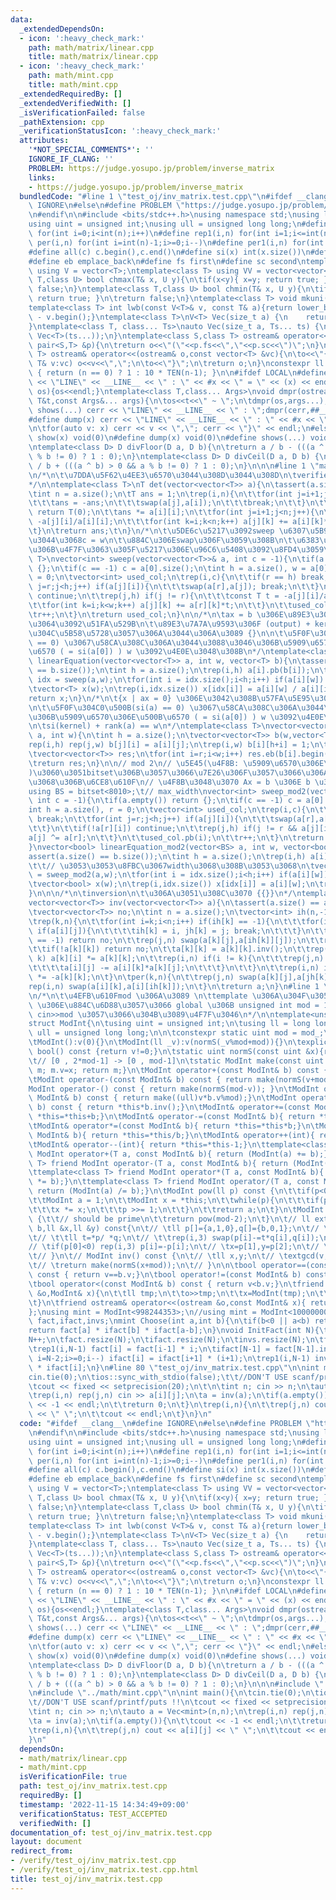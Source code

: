 ```yaml
---
data:
  _extendedDependsOn:
  - icon: ':heavy_check_mark:'
    path: math/matrix/linear.cpp
    title: math/matrix/linear.cpp
  - icon: ':heavy_check_mark:'
    path: math/mint.cpp
    title: math/mint.cpp
  _extendedRequiredBy: []
  _extendedVerifiedWith: []
  _isVerificationFailed: false
  _pathExtension: cpp
  _verificationStatusIcon: ':heavy_check_mark:'
  attributes:
    '*NOT_SPECIAL_COMMENTS*': ''
    IGNORE_IF_CLANG: ''
    PROBLEM: https://judge.yosupo.jp/problem/inverse_matrix
    links:
    - https://judge.yosupo.jp/problem/inverse_matrix
  bundledCode: "#line 1 \"test_oj/inv_matrix.test.cpp\"\n#ifdef __clang__\n#define\
    \ IGNORE\n#else\n#define PROBLEM \"https://judge.yosupo.jp/problem/inverse_matrix\"\
    \n#endif\n\n#include <bits/stdc++.h>\nusing namespace std;\nusing ll = long long;\n\
    using uint = unsigned int;\nusing ull = unsigned long long;\n#define rep(i,n)\
    \ for(int i=0;i<int(n);i++)\n#define rep1(i,n) for(int i=1;i<=int(n);i++)\n#define\
    \ per(i,n) for(int i=int(n)-1;i>=0;i--)\n#define per1(i,n) for(int i=int(n);i>0;i--)\n\
    #define all(c) c.begin(),c.end()\n#define si(x) int(x.size())\n#define pb push_back\n\
    #define eb emplace_back\n#define fs first\n#define sc second\ntemplate<class T>\
    \ using V = vector<T>;\ntemplate<class T> using VV = vector<vector<T>>;\ntemplate<class\
    \ T,class U> bool chmax(T& x, U y){\n\tif(x<y){ x=y; return true; }\n\treturn\
    \ false;\n}\ntemplate<class T,class U> bool chmin(T& x, U y){\n\tif(y<x){ x=y;\
    \ return true; }\n\treturn false;\n}\ntemplate<class T> void mkuni(V<T>& v){sort(all(v));v.erase(unique(all(v)),v.end());}\n\
    template<class T> int lwb(const V<T>& v, const T& a){return lower_bound(all(v),a)\
    \ - v.begin();}\ntemplate<class T>\nV<T> Vec(size_t a) {\n    return V<T>(a);\n\
    }\ntemplate<class T, class... Ts>\nauto Vec(size_t a, Ts... ts) {\n  return V<decltype(Vec<T>(ts...))>(a,\
    \ Vec<T>(ts...));\n}\ntemplate<class S,class T> ostream& operator<<(ostream& o,const\
    \ pair<S,T> &p){\n\treturn o<<\"(\"<<p.fs<<\",\"<<p.sc<<\")\";\n}\ntemplate<class\
    \ T> ostream& operator<<(ostream& o,const vector<T> &vc){\n\to<<\"{\";\n\tfor(const\
    \ T& v:vc) o<<v<<\",\";\n\to<<\"}\";\n\treturn o;\n}\nconstexpr ll TEN(int n)\
    \ { return (n == 0) ? 1 : 10 * TEN(n-1); }\n\n#ifdef LOCAL\n#define show(x) cerr\
    \ << \"LINE\" << __LINE__ << \" : \" << #x << \" = \" << (x) << endl\nvoid dmpr(ostream&\
    \ os){os<<endl;}\ntemplate<class T,class... Args>\nvoid dmpr(ostream&os,const\
    \ T&t,const Args&... args){\n\tos<<t<<\" ~ \";\n\tdmpr(os,args...);\n}\n#define\
    \ shows(...) cerr << \"LINE\" << __LINE__ << \" : \";dmpr(cerr,##__VA_ARGS__)\n\
    #define dump(x) cerr << \"LINE\" << __LINE__ << \" : \" << #x << \" = {\";  \\\
    \n\tfor(auto v: x) cerr << v << \",\"; cerr << \"}\" << endl;\n#else\n#define\
    \ show(x) void(0)\n#define dump(x) void(0)\n#define shows(...) void(0)\n#endif\n\
    \ntemplate<class D> D divFloor(D a, D b){\n\treturn a / b - (((a ^ b) < 0 && a\
    \ % b != 0) ? 1 : 0);\n}\ntemplate<class D> D divCeil(D a, D b) {\n\treturn a\
    \ / b + (((a ^ b) > 0 && a % b != 0) ? 1 : 0);\n}\n\n\n#line 1 \"math/matrix/linear.cpp\"\
    \n/*\n\t\u7DDA\u5F62\u4EE3\u6570\u3044\u308D\u3044\u308D\n\tverified: yosupo\n\
    */\n\ntemplate<class T>\nT det(vector<vector<T>> a){\n\tassert(a.size() == a[0].size());\n\
    \tint n = a.size();\n\tT ans = 1;\n\trep(i,n){\n\t\tfor(int j=i+1;j<n;j++) if(a[j][i]){\n\
    \t\t\tans = -ans;\n\t\t\tswap(a[j],a[i]);\n\t\t\tbreak;\n\t\t}\n\t\tif(!a[i][i])\
    \ return T(0);\n\t\tans *= a[i][i];\n\t\tfor(int j=i+1;j<n;j++){\n\t\t\tT w =\
    \ -a[j][i]/a[i][i];\n\t\t\tfor(int k=i;k<n;k++) a[j][k] += a[i][k]*w;\n\t\t}\n\
    \t}\n\treturn ans;\t\n}\n/*\n\t\u5DE6c\u5217\u3092sweep \u6307\u5B9A\u3057\u306A\
    \u3044\u3068c = w\n\t\u884C\u306Eswap\u306F\u3059\u308B\n\t\u6383\u304D\u51FA\u3057\
    \u306B\u4F7F\u3063\u305F\u5217\u306E\u96C6\u5408\u3092\u8FD4\u3059\n*/\ntemplate<class\
    \ T>\nvector<int> sweep(vector<vector<T>>& a, int c = -1){\n\tif(a.empty()) return\
    \ {};\n\tif(c == -1) c = a[0].size();\n\tint h = a.size(), w = a[0].size(), r\
    \ = 0;\n\tvector<int> used_col;\n\trep(i,c){\n\t\tif(r == h) break;\n\t\tfor(int\
    \ j=r;j<h;j++) if(a[j][i]){\n\t\t\tswap(a[r],a[j]); break;\n\t\t}\n\t\tif(!a[r][i])\
    \ continue;\n\t\trep(j,h) if(j != r){\n\t\t\tconst T t = -a[j][i]/a[r][i];\n\t\
    \t\tfor(int k=i;k<w;k++) a[j][k] += a[r][k]*t;\n\t\t}\n\t\tused_col.pb(i);\n\t\
    \tr++;\n\t}\n\treturn used_col;\n}\n\n/*\n\tax = b \u306E\u89E3\u306E\u3072\u3068\
    \u3064\u3092\u51FA\u529B\n\t\u89E3\u7A7A\u9593\u306F (output) + ker(a)\n\t\u89E3\
    \u304C\u5B58\u5728\u3057\u306A\u3044\u306A\u3089 {}\n\n\t\u5F0F\u304C0\u500B(si(a)\
    \ == 0) \u3067\u58CA\u308C\u306A\u3044\u3088\u3046\u306B\u5909\u6570\u306E\u500B\
    \u6570 ( = si(a[0]) ) w \u3092\u4E0E\u3048\u308B\n*/\ntemplate<class T>\nvector<T>\
    \ linearEquation(vector<vector<T>> a, int w, vector<T> b){\n\tassert(a.size()\
    \ == b.size());\n\tint h = a.size();\n\trep(i,h) a[i].pb(b[i]);\n\tvector<int>\
    \ idx = sweep(a,w);\n\tfor(int i = idx.size();i<h;i++) if(a[i][w]) return {};\n\
    \tvector<T> x(w);\n\trep(i,idx.size()) x[idx[i]] = a[i][w] / a[i][idx[i]];\n\t\
    return x;\n}\n/*\n\t{x | ax = 0} \u306E\u3042\u308B\u57FA\u5E95\u3092\u51FA\u529B\
    \n\t\u5F0F\u304C0\u500B(si(a) == 0) \u3067\u58CA\u308C\u306A\u3044\u3088\u3046\
    \u306B\u5909\u6570\u306E\u500B\u6570 ( = si(a[0]) ) w \u3092\u4E0E\u3048\u308B\
    \n\tsi(kernel) + rank(a) == w\n*/\ntemplate<class T>\nvector<vector<T>> kernel(vector<vector<T>>\
    \ a, int w){\n\tint h = a.size();\n\tvector<vector<T>> b(w,vector<T>(h+w));\n\t\
    rep(i,h) rep(j,w) b[j][i] = a[i][j];\n\trep(i,w) b[i][h+i] = 1;\n\tint r = sweep(b,h).size();\n\
    \tvector<vector<T>> res;\n\tfor(int i=r;i<w;i++) res.eb(b[i].begin()+h,b[i].end());\n\
    \treturn res;\n}\n\n// mod 2\n// \u5E45(\u4F8B: \u5909\u6570\u306E\u500B\u6570\
    )\u3060\u3051bitset\u306B\u3057\u3066\u7E26\u306F\u3057\u3066\u306A\u3044\u3053\
    \u3068\u306B\u6CE8\u610F\n// \u4F8B\u3048\u3070 Ax = b \u306E b \u306F vector<bool>\n\
    using BS = bitset<8010>;\t// max_width\nvector<int> sweep_mod2(vector<BS>& a,\
    \ int c = -1){\n\tif(a.empty()) return {};\n\tif(c == -1) c = a[0].size();\n\t\
    int h = a.size(), r = 0;\n\tvector<int> used_col;\n\trep(i,c){\n\t\tif(r == h)\
    \ break;\n\t\tfor(int j=r;j<h;j++) if(a[j][i]){\n\t\t\tswap(a[r],a[j]); break;\n\
    \t\t}\n\t\tif(!a[r][i]) continue;\n\t\trep(j,h) if(j != r && a[j][i]){\n\t\t\t\
    a[j] ^= a[r];\n\t\t}\n\t\tused_col.pb(i);\n\t\tr++;\n\t}\n\treturn used_col;\n\
    }\nvector<bool> linearEquation_mod2(vector<BS> a, int w, vector<bool> b){\n\t\
    assert(a.size() == b.size());\n\tint h = a.size();\n\trep(i,h) a[i][w] = b[i];\t\
    \t\t// \u3053\u3053\u8FBC\u3067width\u3068\u308B\u3053\u3068\n\tvector<int> idx\
    \ = sweep_mod2(a,w);\n\tfor(int i = idx.size();i<h;i++) if(a[i][w]) return {};\n\
    \tvector<bool> x(w);\n\trep(i,idx.size()) x[idx[i]] = a[i][w];\n\treturn x;\n\
    }\n\n\n/*\n\tinversion\n\t\u306A\u3051\u308C\u3070 {{}}\n*/\ntemplate<class T>\n\
    vector<vector<T>> inv(vector<vector<T>> a){\n\tassert(a.size() == a[0].size());\n\
    \tvector<vector<T>> no;\n\tint n = a.size();\n\tvector<int> ih(n,-1), jh(n,-1);\n\
    \trep(k,n){\n\t\tfor(int i=k;i<n;i++) if(ih[k] == -1){\n\t\t\tfor(int j=k;j<n;j++)\
    \ if(a[i][j]){\n\t\t\t\tih[k] = i, jh[k] = j; break;\n\t\t\t}\n\t\t}\n\t\tif(ih[k]\
    \ == -1) return no;\n\t\trep(j,n) swap(a[k][j],a[ih[k]][j]);\n\t\trep(i,n) swap(a[i][k],a[i][jh[k]]);\n\
    \t\tif(!a[k][k]) return no;\n\t\ta[k][k] = a[k][k].inv();\n\t\trep(i,n) if(i !=\
    \ k) a[k][i] *= a[k][k];\n\t\trep(i,n) if(i != k){\n\t\t\trep(j,n) if(j != k){\n\
    \t\t\t\ta[i][j] -= a[i][k]*a[k][j];\n\t\t\t}\n\t\t}\n\t\trep(i,n) if(i != k) a[i][k]\
    \ *= -a[k][k];\n\t}\n\tper(k,n){\n\t\trep(j,n) swap(a[k][j],a[jh[k]][j]);\n\t\t\
    rep(i,n) swap(a[i][k],a[i][ih[k]]);\n\t}\n\treturn a;\n}\n#line 1 \"math/mint.cpp\"\
    \n/*\n\t\u4EFB\u610Fmod \u306A\u3089 \n\ttemplate \u306A\u304F\u3057\u3066 costexpr\
    \ \u306E\u884C\u6D88\u3057\u3066 global \u306B unsigned int mod = 1;\n\t\u3067\
    \ cin>>mod \u3057\u3066\u304B\u3089\u4F7F\u3046\n*/\n\ntemplate<unsigned int mod_>\n\
    struct ModInt{\n\tusing uint = unsigned int;\n\tusing ll = long long;\n\tusing\
    \ ull = unsigned long long;\n\n\tconstexpr static uint mod = mod_;\n\n\tuint v;\n\
    \tModInt():v(0){}\n\tModInt(ll _v):v(normS(_v%mod+mod)){}\n\texplicit operator\
    \ bool() const {return v!=0;}\n\tstatic uint normS(const uint &x){return (x<mod)?x:x-mod;}\t\
    \t// [0 , 2*mod-1] -> [0 , mod-1]\n\tstatic ModInt make(const uint &x){ModInt\
    \ m; m.v=x; return m;}\n\tModInt operator+(const ModInt& b) const { return make(normS(v+b.v));}\n\
    \tModInt operator-(const ModInt& b) const { return make(normS(v+mod-b.v));}\n\t\
    ModInt operator-() const { return make(normS(mod-v)); }\n\tModInt operator*(const\
    \ ModInt& b) const { return make((ull)v*b.v%mod);}\n\tModInt operator/(const ModInt&\
    \ b) const { return *this*b.inv();}\n\tModInt& operator+=(const ModInt& b){ return\
    \ *this=*this+b;}\n\tModInt& operator-=(const ModInt& b){ return *this=*this-b;}\n\
    \tModInt& operator*=(const ModInt& b){ return *this=*this*b;}\n\tModInt& operator/=(const\
    \ ModInt& b){ return *this=*this/b;}\n\tModInt& operator++(int){ return *this=*this+1;}\n\
    \tModInt& operator--(int){ return *this=*this-1;}\n\ttemplate<class T> friend\
    \ ModInt operator+(T a, const ModInt& b){ return (ModInt(a) += b);}\n\ttemplate<class\
    \ T> friend ModInt operator-(T a, const ModInt& b){ return (ModInt(a) -= b);}\n\
    \ttemplate<class T> friend ModInt operator*(T a, const ModInt& b){ return (ModInt(a)\
    \ *= b);}\n\ttemplate<class T> friend ModInt operator/(T a, const ModInt& b){\
    \ return (ModInt(a) /= b);}\n\tModInt pow(ll p) const {\n\t\tif(p<0) return inv().pow(-p);\n\
    \t\tModInt a = 1;\n\t\tModInt x = *this;\n\t\twhile(p){\n\t\t\tif(p&1) a *= x;\n\
    \t\t\tx *= x;\n\t\t\tp >>= 1;\n\t\t}\n\t\treturn a;\n\t}\n\tModInt inv() const\
    \ {\t\t// should be prime\n\t\treturn pow(mod-2);\n\t}\n\t// ll extgcd(ll a,ll\
    \ b,ll &x,ll &y) const{\n\t// \tll p[]={a,1,0},q[]={b,0,1};\n\t// \twhile(*q){\n\
    \t// \t\tll t=*p/ *q;\n\t// \t\trep(i,3) swap(p[i]-=t*q[i],q[i]);\n\t// \t}\n\t\
    // \tif(p[0]<0) rep(i,3) p[i]=-p[i];\n\t// \tx=p[1],y=p[2];\n\t// \treturn p[0];\n\
    \t// }\n\t// ModInt inv() const {\n\t// \tll x,y;\n\t// \textgcd(v,mod,x,y);\n\
    \t// \treturn make(normS(x+mod));\n\t// }\n\n\tbool operator==(const ModInt& b)\
    \ const { return v==b.v;}\n\tbool operator!=(const ModInt& b) const { return v!=b.v;}\n\
    \tbool operator<(const ModInt& b) const { return v<b.v;}\n\tfriend istream& operator>>(istream\
    \ &o,ModInt& x){\n\t\tll tmp;\n\t\to>>tmp;\n\t\tx=ModInt(tmp);\n\t\treturn o;\n\
    \t}\n\tfriend ostream& operator<<(ostream &o,const ModInt& x){ return o<<x.v;}\n\
    };\nusing mint = ModInt<998244353>;\n//using mint = ModInt<1000000007>;\n\nV<mint>\
    \ fact,ifact,invs;\nmint Choose(int a,int b){\n\tif(b<0 || a<b) return 0;\n\t\
    return fact[a] * ifact[b] * ifact[a-b];\n}\nvoid InitFact(int N){\t//[0,N]\n\t\
    N++;\n\tfact.resize(N);\n\tifact.resize(N);\n\tinvs.resize(N);\n\tfact[0] = 1;\n\
    \trep1(i,N-1) fact[i] = fact[i-1] * i;\n\tifact[N-1] = fact[N-1].inv();\n\tfor(int\
    \ i=N-2;i>=0;i--) ifact[i] = ifact[i+1] * (i+1);\n\trep1(i,N-1) invs[i] = fact[i-1]\
    \ * ifact[i];\n}\n#line 80 \"test_oj/inv_matrix.test.cpp\"\n\nint main(){\n\t\
    cin.tie(0);\n\tios::sync_with_stdio(false);\t\t//DON'T USE scanf/printf/puts !!\n\
    \tcout << fixed << setprecision(20);\n\t\n\tint n; cin >> n;\n\tauto a = Vec<mint>(n,n);\n\
    \trep(i,n) rep(j,n) cin >> a[i][j];\n\ta = inv(a);\n\tif(a.empty()){\n\t\tcout\
    \ << -1 << endl;\n\t\treturn 0;\n\t}\n\trep(i,n){\n\t\trep(j,n) cout << a[i][j]\
    \ << \" \";\n\t\tcout << endl;\n\t}\n}\n"
  code: "#ifdef __clang__\n#define IGNORE\n#else\n#define PROBLEM \"https://judge.yosupo.jp/problem/inverse_matrix\"\
    \n#endif\n\n#include <bits/stdc++.h>\nusing namespace std;\nusing ll = long long;\n\
    using uint = unsigned int;\nusing ull = unsigned long long;\n#define rep(i,n)\
    \ for(int i=0;i<int(n);i++)\n#define rep1(i,n) for(int i=1;i<=int(n);i++)\n#define\
    \ per(i,n) for(int i=int(n)-1;i>=0;i--)\n#define per1(i,n) for(int i=int(n);i>0;i--)\n\
    #define all(c) c.begin(),c.end()\n#define si(x) int(x.size())\n#define pb push_back\n\
    #define eb emplace_back\n#define fs first\n#define sc second\ntemplate<class T>\
    \ using V = vector<T>;\ntemplate<class T> using VV = vector<vector<T>>;\ntemplate<class\
    \ T,class U> bool chmax(T& x, U y){\n\tif(x<y){ x=y; return true; }\n\treturn\
    \ false;\n}\ntemplate<class T,class U> bool chmin(T& x, U y){\n\tif(y<x){ x=y;\
    \ return true; }\n\treturn false;\n}\ntemplate<class T> void mkuni(V<T>& v){sort(all(v));v.erase(unique(all(v)),v.end());}\n\
    template<class T> int lwb(const V<T>& v, const T& a){return lower_bound(all(v),a)\
    \ - v.begin();}\ntemplate<class T>\nV<T> Vec(size_t a) {\n    return V<T>(a);\n\
    }\ntemplate<class T, class... Ts>\nauto Vec(size_t a, Ts... ts) {\n  return V<decltype(Vec<T>(ts...))>(a,\
    \ Vec<T>(ts...));\n}\ntemplate<class S,class T> ostream& operator<<(ostream& o,const\
    \ pair<S,T> &p){\n\treturn o<<\"(\"<<p.fs<<\",\"<<p.sc<<\")\";\n}\ntemplate<class\
    \ T> ostream& operator<<(ostream& o,const vector<T> &vc){\n\to<<\"{\";\n\tfor(const\
    \ T& v:vc) o<<v<<\",\";\n\to<<\"}\";\n\treturn o;\n}\nconstexpr ll TEN(int n)\
    \ { return (n == 0) ? 1 : 10 * TEN(n-1); }\n\n#ifdef LOCAL\n#define show(x) cerr\
    \ << \"LINE\" << __LINE__ << \" : \" << #x << \" = \" << (x) << endl\nvoid dmpr(ostream&\
    \ os){os<<endl;}\ntemplate<class T,class... Args>\nvoid dmpr(ostream&os,const\
    \ T&t,const Args&... args){\n\tos<<t<<\" ~ \";\n\tdmpr(os,args...);\n}\n#define\
    \ shows(...) cerr << \"LINE\" << __LINE__ << \" : \";dmpr(cerr,##__VA_ARGS__)\n\
    #define dump(x) cerr << \"LINE\" << __LINE__ << \" : \" << #x << \" = {\";  \\\
    \n\tfor(auto v: x) cerr << v << \",\"; cerr << \"}\" << endl;\n#else\n#define\
    \ show(x) void(0)\n#define dump(x) void(0)\n#define shows(...) void(0)\n#endif\n\
    \ntemplate<class D> D divFloor(D a, D b){\n\treturn a / b - (((a ^ b) < 0 && a\
    \ % b != 0) ? 1 : 0);\n}\ntemplate<class D> D divCeil(D a, D b) {\n\treturn a\
    \ / b + (((a ^ b) > 0 && a % b != 0) ? 1 : 0);\n}\n\n\n#include \"../math/matrix/linear.cpp\"\
    \n#include \"../math/mint.cpp\"\n\nint main(){\n\tcin.tie(0);\n\tios::sync_with_stdio(false);\t\
    \t//DON'T USE scanf/printf/puts !!\n\tcout << fixed << setprecision(20);\n\t\n\
    \tint n; cin >> n;\n\tauto a = Vec<mint>(n,n);\n\trep(i,n) rep(j,n) cin >> a[i][j];\n\
    \ta = inv(a);\n\tif(a.empty()){\n\t\tcout << -1 << endl;\n\t\treturn 0;\n\t}\n\
    \trep(i,n){\n\t\trep(j,n) cout << a[i][j] << \" \";\n\t\tcout << endl;\n\t}\n\
    }\n"
  dependsOn:
  - math/matrix/linear.cpp
  - math/mint.cpp
  isVerificationFile: true
  path: test_oj/inv_matrix.test.cpp
  requiredBy: []
  timestamp: '2022-11-15 14:34:49+09:00'
  verificationStatus: TEST_ACCEPTED
  verifiedWith: []
documentation_of: test_oj/inv_matrix.test.cpp
layout: document
redirect_from:
- /verify/test_oj/inv_matrix.test.cpp
- /verify/test_oj/inv_matrix.test.cpp.html
title: test_oj/inv_matrix.test.cpp
---
```

